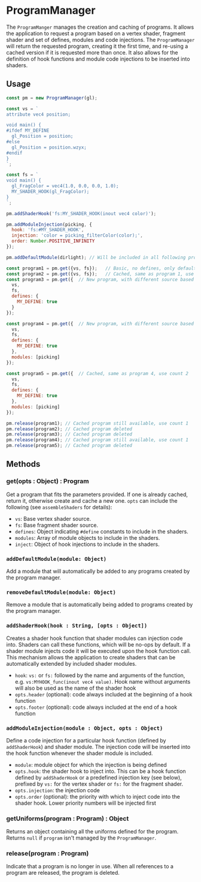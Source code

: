 # ProgramManager

The `ProgramManger` manages the creation and caching of programs. It allows the application to request a program based on a vertex shader, fragment shader and set of defines, modules and code injections. The `ProgramManager` will return the requested program, creating it the first time, and re-using a cached version if it is requested more than once. It also allows for the definition of hook functions and module code injections to be inserted into shaders.


## Usage

```js
const pm = new ProgramManager(gl);

const vs = `
attribute vec4 position;

void main() {
#ifdef MY_DEFINE
  gl_Position = position;
#else
  gl_Position = position.wzyx;
#endif
}
`;

const fs = `
void main() {
  gl_FragColor = vec4(1.0, 0.0, 0.0, 1.0);
  MY_SHADER_HOOK(gl_FragColor);
}
`;

pm.addShaderHook('fs:MY_SHADER_HOOK(inout vec4 color)');

pm.addModuleInjection(picking, {
  hook: 'fs:#MY_SHADER_HOOK',
  injection: 'color = picking_filterColor(color);',
  order: Number.POSITIVE_INFINITY
});

pm.addDefaultModule(dirlight); // Will be included in all following programs

const program1 = pm.get({vs, fs});   // Basic, no defines, only default module
const program2 = pm.get({vs, fs});   // Cached, same as program 1, use count 2
const program3 = pm.get({  // New program, with different source based on define
  vs,
  fs,
  defines: {
    MY_DEFINE: true
  }
});

const program4 = pm.get({  // New program, with different source based on module and its injection
  vs,
  fs,
  defines: {
    MY_DEFINE: true
  },
  modules: [picking]
});

const program5 = pm.get({  // Cached, same as program 4, use count 2
  vs,
  fs,
  defines: {
    MY_DEFINE: true
  },
  modules: [picking]
});

pm.release(program1); // Cached program still available, use count 1
pm.release(program2); // Cached program deleted
pm.release(program3); // Cached program deleted
pm.release(program4); // Cached program still available, use count 1
pm.release(program5); // Cached program deleted
```


## Methods

### get(opts : Object) : Program

Get a program that fits the parameters provided. If one is already cached, return it, otherwise create and cache a new one.
`opts` can include the following (see `assembleShaders` for details):
* `vs`: Base vertex shader source.
* `fs`: Base fragment shader source.
* `defines`: Object indicating `#define` constants to include in the shaders.
* `modules`: Array of module objects to include in the shaders.
* `inject`: Object of hook injections to include in the shaders.

### `addDefaultModule(module: Object)`

Add a module that will automatically be added to any programs created by the program manager.

### `removeDefaultModule(module: Object)`

Remove a module that is automatically being added to programs created by the program manager.

### `addShaderHook(hook : String, [opts : Object])`

Creates a shader hook function that shader modules can injection code into. Shaders can call these functions, which will be no-ops by default. If a shader module injects code it will be executed upon the hook function call. This mechanism allows the application to create shaders that can be automatically extended by included shader modules.

- `hook`: `vs:` or `fs:` followed by the name and arguments of the function, e.g. `vs:MYHOOK_func(inout vec4 value)`. Hook name without arguments
will also be used as the name of the shader hook
- `opts.header` (optional): code always included at the beginning of a hook function
- `opts.footer` (optional): code always included at the end of a hook function

### `addModuleInjection(module : Object, opts : Object)`

Define a code injection for a particular hook function (defined by `addShaderHook`) and shader module. The injection code will be inserted into the hook function whenever the shader module is included.

- `module`: module object for which the injection is being defined
- `opts.hook`: the shader hook to inject into. This can be a hook function defined by `addShaderHook` or a predefined injection key (see below),
prefixed by `vs:` for the vertex shader or `fs:` for the fragment shader.
- `opts.injection`: the injection code
- `opts.order` (optional): the priority with which to inject code into the shader hook. Lower priority numbers will
be injected first

### getUniforms(program : Program) : Object

Returns an object containing all the uniforms defined for the program. Returns `null` if `program` isn't managed by the `ProgramManager`.

### release(program : Program)

Indicate that a program is no longer in use. When all references to a program are released, the program is deleted.


